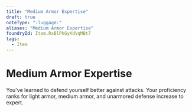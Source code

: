 ```yaml
---
title: "Medium Armor Expertise"
draft: true
noteType: ":luggage:"
aliases: "Medium Armor Expertise"
foundryId: Item.RxBlPkGyXdVqMBt7
tags:
  - Item
---
```


# Medium Armor Expertise

You've learned to defend yourself better against attacks. Your proficiency ranks for light armor, medium armor, and unarmored defense increase to expert.
